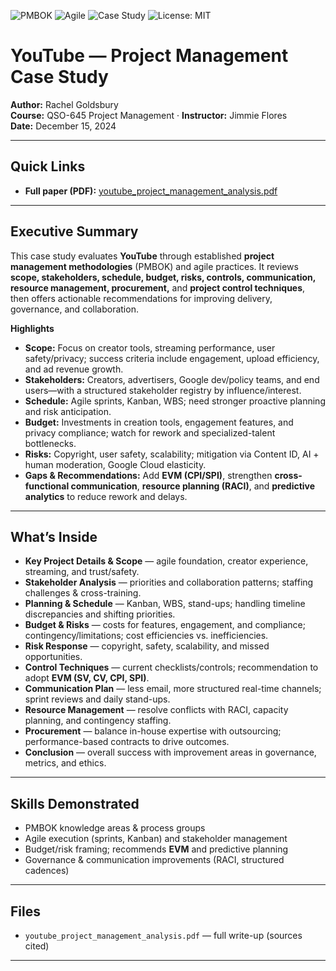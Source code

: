 ![PMBOK](https://img.shields.io/badge/Framework-PMBOK-blue)
![Agile](https://img.shields.io/badge/Methodology-Agile-orange)
![Case Study](https://img.shields.io/badge/Type-Case%20Study-purple)
![License: MIT](https://img.shields.io/badge/License-MIT-green)

# YouTube — Project Management Case Study

**Author:** Rachel Goldsbury  
**Course:** QSO-645 Project Management · **Instructor:** Jimmie Flores  
**Date:** December 15, 2024

---

## Quick Links
- **Full paper (PDF):** [youtube_project_management_analysis.pdf](./youtube_project_management_analysis.pdf)

---

## Executive Summary
This case study evaluates **YouTube** through established **project management methodologies** (PMBOK) and agile practices. It reviews **scope, stakeholders, schedule, budget, risks, controls, communication, resource management, procurement,** and **project control techniques**, then offers actionable recommendations for improving delivery, governance, and collaboration.

**Highlights**
- **Scope:** Focus on creator tools, streaming performance, user safety/privacy; success criteria include engagement, upload efficiency, and ad revenue growth.
- **Stakeholders:** Creators, advertisers, Google dev/policy teams, and end users—with a structured stakeholder registry by influence/interest.
- **Schedule:** Agile sprints, Kanban, WBS; need stronger proactive planning and risk anticipation.
- **Budget:** Investments in creation tools, engagement features, and privacy compliance; watch for rework and specialized-talent bottlenecks.
- **Risks:** Copyright, user safety, scalability; mitigation via Content ID, AI + human moderation, Google Cloud elasticity.
- **Gaps & Recommendations:** Add **EVM (CPI/SPI)**, strengthen **cross-functional communication**, **resource planning (RACI)**, and **predictive analytics** to reduce rework and delays.

---

##  What’s Inside
- **Key Project Details & Scope** — agile foundation, creator experience, streaming, and trust/safety.
- **Stakeholder Analysis** — priorities and collaboration patterns; staffing challenges & cross-training.
- **Planning & Schedule** — Kanban, WBS, stand-ups; handling timeline discrepancies and shifting priorities.
- **Budget & Risks** — costs for features, engagement, and compliance; contingency/limitations; cost efficiencies vs. inefficiencies.
- **Risk Response** — copyright, safety, scalability, and missed opportunities.
- **Control Techniques** — current checklists/controls; recommendation to adopt **EVM (SV, CV, CPI, SPI)**.
- **Communication Plan** — less email, more structured real-time channels; sprint reviews and daily stand-ups.
- **Resource Management** — resolve conflicts with RACI, capacity planning, and contingency staffing.
- **Procurement** — balance in-house expertise with outsourcing; performance-based contracts to drive outcomes.
- **Conclusion** — overall success with improvement areas in governance, metrics, and ethics.

---

## Skills Demonstrated
- PMBOK knowledge areas & process groups
- Agile execution (sprints, Kanban) and stakeholder management
- Budget/risk framing; recommends **EVM** and predictive planning
- Governance & communication improvements (RACI, structured cadences)

---

## Files
- `youtube_project_management_analysis.pdf` — full write-up (sources cited)

---
